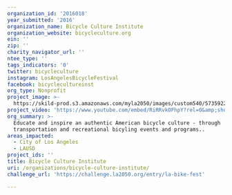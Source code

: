 ```yaml
---
organization_id: '2016018'
year_submitted: '2016'
organization_name: Bicycle Culture Institute
organization_website: bicycleculture.org
ein: ''
zip: ''
charity_navigator_url: ''
ntee_type: ''
tags_indicators: '0'
twitter: bicycleculture
instagram: LosAngelesBicycleFestival
facebook: bicyclecultureinst
org_type: Nonprofit
project_image: >-
  https://skild-prod.s3.amazonaws.com/myla2050/images/custom540/5735922065741-team91.jpg
project_video: 'https://www.youtube.com/embed/RiRRvkOFhpY?rel=0&amp;showinfo=0'
org_summary: >-
  Educate and inspire an authentic American bicycle culture - through
  transportation and recreational bicyling events and programs..
areas_impacted:
  - City of Los Angeles
  - LAUSD
project_ids: ''
title: Bicycle Culture Institute
uri: /organizations/bicycle-culture-institute/
challenge_url: 'https://challenge.la2050.org/entry/la-bike-fest'

---
```

